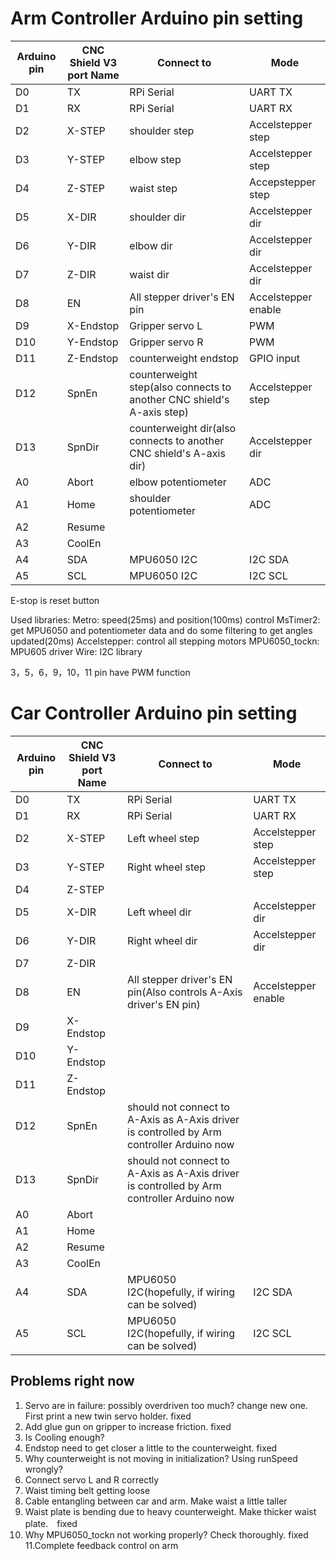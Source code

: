 # Arm Controller Arduino pin setting
|Arduino pin|CNC Shield V3 port Name|Connect to|Mode|
|--|--|--|--|
|D0|TX|RPi Serial|UART TX|
|D1|RX|RPi Serial|UART RX|
|D2|X-STEP|shoulder step|Accelstepper step|
|D3|Y-STEP|elbow step|Accelstepper step|
|D4|Z-STEP|waist step|Accepstepper step|
|D5|X-DIR|shoulder dir|Accelstepper dir|
|D6|Y-DIR|elbow dir|Accelstepper dir|
|D7|Z-DIR|waist dir|Accelstepper dir|
|D8|EN|All stepper driver's EN pin|Accelstepper enable|
|D9|X-Endstop|Gripper servo L|PWM|
|D10|Y-Endstop|Gripper servo R|PWM|
|D11|Z-Endstop|counterweight endstop|GPIO input|
|D12|SpnEn|counterweight step(also connects to another CNC shield's A-axis step)|Accelstepper step|
|D13|SpnDir|counterweight dir(also connects to another CNC shield's A-axis dir)|Accelstepper dir|
|A0|Abort|elbow potentiometer|ADC|
|A1|Home|shoulder potentiometer|ADC|
|A2|Resume|||
|A3|CoolEn|||
|A4|SDA|MPU6050 I2C|I2C SDA|
|A5|SCL|MPU6050 I2C|I2C SCL|

E-stop is reset button

Used libraries:
Metro: speed(25ms) and position(100ms) control
MsTimer2: get MPU6050 and potentiometer data and do some filtering to get angles updated(20ms)
Accelstepper: control all stepping motors
MPU6050_tockn: MPU605 driver
Wire: I2C library

3，5，6，9，10，11 pin have PWM function



# Car Controller Arduino pin setting
|Arduino pin|CNC Shield V3 port Name|Connect to|Mode|
|--|--|--|--|
|D0|TX|RPi Serial|UART TX|
|D1|RX|RPi Serial|UART RX|
|D2|X-STEP|Left wheel step|Accelstepper step|
|D3|Y-STEP|Right wheel step|Accelstepper step|
|D4|Z-STEP|||
|D5|X-DIR|Left wheel dir|Accelstepper dir|
|D6|Y-DIR|Right wheel dir|Accelstepper dir|
|D7|Z-DIR|||
|D8|EN|All stepper driver's EN pin(Also controls A-Axis driver's EN pin)|Accelstepper enable|
|D9|X-Endstop|||
|D10|Y-Endstop|||
|D11|Z-Endstop|||
|D12|SpnEn|should not connect to A-Axis as A-Axis driver is controlled by Arm controller Arduino now||
|D13|SpnDir|should not connect to A-Axis as A-Axis driver is controlled by Arm controller Arduino now||
|A0|Abort|||
|A1|Home|||
|A2|Resume|||
|A3|CoolEn|||
|A4|SDA|MPU6050 I2C(hopefully, if wiring can be solved)|I2C SDA|
|A5|SCL|MPU6050 I2C(hopefully, if wiring can be solved)|I2C SCL|


## Problems right now

 1. Servo are in failure: possibly overdriven too much? change new one. First print a new twin servo holder. fixed
 2. Add glue gun on gripper to increase friction. fixed
 3. Is Cooling enough? 
 4. Endstop need to get closer a little to the counterweight. fixed
 5. Why counterweight is not moving in initialization? Using runSpeed wrongly? 
 6. Connect servo L and R correctly 
 7. Waist timing belt getting loose
 8. Cable entangling between car and arm. Make waist a little taller 
 9. Waist plate is bending due to heavy counterweight. Make thicker waist plate.　fixed
 10. Why MPU6050_tockn not working properly? Check thoroughly.  fixed
 11.Complete feedback control on arm 
